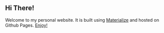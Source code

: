
## Hi There!

Welcome to my personal website. It is built using [Materialize](https://materializecss.com) and hosted on Github Pages. [Enjoy!](https://melissalin.com/)

